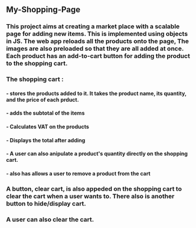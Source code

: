 ## My-Shopping-Page

### This project aims at creating a market place with a scalable page for adding new items. This is implemented using objects in JS. The web app reloads all the products onto the page, The images are also preloaded so that they are all added at once. Each product has an add-to-cart button for adding the product to the shopping cart.

### The shopping cart :

####   - stores the products added to it. It takes the product name, its quantity, and the price of each prduct.

####   - adds the subtotal of the items

####   - Calculates VAT on the products

####   - Displays the total after adding

####   - A user can also anipulate a product's quantity directly on the shopping cart.

####   - also has allows a user to remove a product from the cart

### A button, clear cart, is also appeded on the shopping cart to clear the cart when a user wants to. There also is another button to hide/display cart.

### A user can also clear the cart. 
